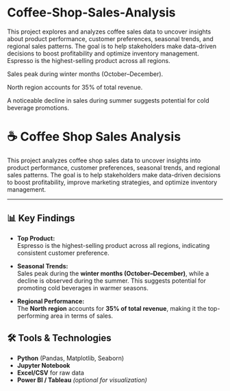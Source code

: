 # Coffee-Shop-Sales-Analysis

This project explores and analyzes coffee sales data to uncover insights about product performance, customer preferences, seasonal trends, and regional sales patterns. The goal is to help stakeholders make data-driven decisions to boost profitability and optimize inventory management.
Espresso is the highest-selling product across all regions.

Sales peak during winter months (October–December).

North region accounts for 35% of total revenue.

A noticeable decline in sales during summer suggests potential for cold beverage promotions.
# ☕ Coffee Shop Sales Analysis

This project analyzes coffee shop sales data to uncover insights into product performance, customer preferences, seasonal trends, and regional sales patterns. The goal is to help stakeholders make data-driven decisions to boost profitability, improve marketing strategies, and optimize inventory management.

---

## 📊 Key Findings

- **Top Product:**  
  Espresso is the highest-selling product across all regions, indicating consistent customer preference.

- **Seasonal Trends:**  
  Sales peak during the **winter months (October–December)**, while a decline is observed during the summer. This suggests potential for promoting cold beverages in warmer seasons.

- **Regional Performance:**  
  The **North region** accounts for **35% of total revenue**, making it the top-performing area in terms of sales.

## 🛠️ Tools & Technologies

- **Python** (Pandas, Matplotlib, Seaborn)
- **Jupyter Notebook**
- **Excel/CSV** for raw data
- **Power BI / Tableau** *(optional for visualization)*
